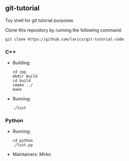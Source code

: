 ## git-tutorial
Toy shell for git tutorial purposes

Clone this repository by running the following command:

    git clone https://github.com/larics/git-tutorial-code

### C++
* Building:

      cd cpp
      mkdir build
      cd build
      cmake ../
      make

* Running:

      ./lust

### Python

* Running:

      cd python
      ./lust.py

* Maintainers:
Mirko
